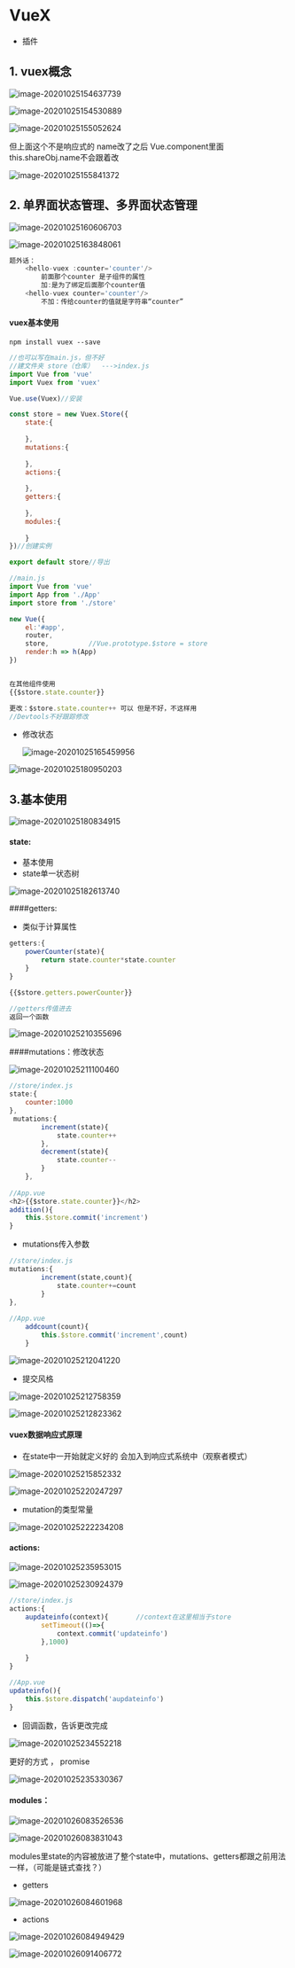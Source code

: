 # VueX



* 插件

## 1. vuex概念

![image-20201025154637739](../image/image-20201025154637739.png)

![image-20201025154530889](../image/image-20201025154530889.png)

![image-20201025155052624](../image/image-20201025155052624.png)

但上面这个不是响应式的 name改了之后 Vue.component里面this.shareObj.name不会跟着改

![image-20201025155841372](../image/image-20201025155841372.png)

## 2. 单界面状态管理、多界面状态管理

![image-20201025160606703](../image/image-20201025160606703.png)

![image-20201025163848061](../image/image-20201025163848061.png)

```js
题外话：
	<hello-vuex :counter='counter'/>
        前面那个counter 是子组件的属性
        加:是为了绑定后面那个counter值
    <hello-vuex counter='counter'/>
        不加：传给counter的值就是字符串“counter”
```

#### vuex基本使用

`npm install vuex --save`

```js 
//也可以写在main.js，但不好
//建文件夹 store（仓库）  --->index.js
import Vue from 'vue'
import Vuex from 'vuex'

Vue.use(Vuex)//安装

const store = new Vuex.Store({
    state:{
        
    },
    mutations:{
        
    },
    actions:{
        
    },
    getters:{
        
    },
    modules:{
        
    }
})//创建实例

export default store//导出
```

```js
//main.js
import Vue from 'vue'
import App from './App'
import store from './store'

new Vue({
    el:'#app',
    router,
    store,			//Vue.prototype.$store = store
    render:h => h(App)
})


在其他组件使用
{{$store.state.counter}}

更改：$store.state.counter++ 可以 但是不好，不这样用
//Devtools不好跟踪修改
```

* 修改状态

  ![image-20201025165459956](../image/image-20201025165459956.png)

![image-20201025180950203](../image/image-20201025180950203.png)

## 3.基本使用

![image-20201025180834915](../image/image-20201025180834915.png)

#### state:

* 基本使用
* state单一状态树

![image-20201025182613740](../image/image-20201025182613740.png)

####getters:

* 类似于计算属性

```js
getters:{
    powerCounter(state){
        return state.counter*state.counter 
    }
}

{{$store.getters.powerCounter}}

//getters传值进去
返回一个函数
```



![image-20201025210355696](../image/image-20201025210355696.png)

####mutations：修改状态

![image-20201025211100460](../image/image-20201025211100460.png)

```js
//store/index.js
state:{
    counter:1000
},
 mutations:{
        increment(state){
            state.counter++
        },
        decrement(state){
            state.counter--
        }
    },
        
//App.vue
<h2>{{$store.state.counter}}</h2>
addition(){
    this.$store.commit('increment')		
}

```

* mutations传入参数

```js
//store/index.js
mutations:{
        increment(state,count){
            state.counter+=count
        }
},
    
//App.vue
    addcount(count){
        this.$store.commit('increment',count)
    }
```

![image-20201025212041220](../image/image-20201025212041220.png)

* 提交风格

![image-20201025212758359](../image/image-20201025212758359.png)

![image-20201025212823362](../image/image-20201025212823362.png)

#### vuex数据响应式原理

* 在state中一开始就定义好的 会加入到响应式系统中（观察者模式）

![image-20201025215852332](../image/image-20201025215852332.png)

![image-20201025220247297](../image/image-20201025220247297.png)

* mutation的类型常量

![image-20201025222234208](../image/image-20201025222234208.png)

#### actions:

![image-20201025235953015](../image/image-20201025235953015.png)

![image-20201025230924379](../image/image-20201025230924379.png)

```js
//store/index.js
actions:{
    aupdateinfo(context){		//context在这里相当于store
        setTimeout(()=>{
            context.commit('updateinfo')
        },1000)
        
    }
}

//App.vue
updateinfo(){
    this.$store.dispatch('aupdateinfo')
}
```

* 回调函数，告诉更改完成

![image-20201025234552218](../image/image-20201025234552218.png)

更好的方式 ， promise

![image-20201025235330367](../image/image-20201025235330367.png)



#### modules：

![image-20201026083526536](../image/image-20201026083526536.png)

![image-20201026083831043](../image/image-20201026083831043.png)

​      modules里state的内容被放进了整个state中，mutations、getters都跟之前用法一样，（可能是链式查找？）

* getters

![image-20201026084601968](../image/image-20201026084601968.png)

* actions

![image-20201026084949429](../image/image-20201026084949429.png)

![image-20201026091406772](../image/image-20201026091406772.png)
